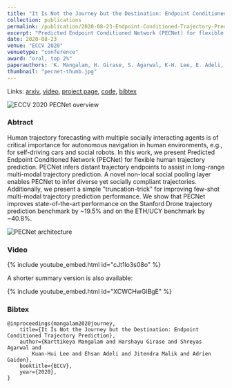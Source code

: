 ```yaml
---
title: "It Is Not the Journey but the Destination: Endpoint Conditioned Trajectory Prediction"
collection: publications
permalink: /publication/2020-08-23-Endpoint-Conditioned-Trajectory-Prediction
excerpt: "Predicted Endpoint Conditioned Network (PECNet) for flexible human trajectory prediction. PECNet infers distant trajectory endpoints to assist in long-range multi-modal trajectory prediction."
date: 2020-08-23
venue: "ECCV 2020"
venuetype: "conference"
award: "oral, top 2%"
paperauthors: 'K. Mangalam, H. Girase, S. Agarwal, K-H. Lee, E. Adeli, J. Malik, A. Gaidon'
thumbnail: "pecnet-thumb.jpg"
---
```


Links: [arxiv](https://arxiv.org/abs/2004.02025), [video](#video), [project page](https://karttikeya.github.io/publication/htf/), [code](https://github.com/HarshayuGirase/PECNet), [bibtex](#bibtex)

![ECCV 2020 PECNet overview](/images/pecnet-fig1.jpg)

### Abtract

Human trajectory forecasting with multiple socially interacting agents is of critical importance for autonomous navigation in human environments, e.g., for self-driving cars and social robots. In this work, we present Predicted Endpoint Conditioned Network (PECNet) for flexible human trajectory prediction. PECNet infers distant trajectory endpoints to assist in long-range multi-modal trajectory prediction. A novel non-local social pooling layer enables PECNet to infer diverse yet socially compliant trajectories. Additionally, we present a simple "truncation-trick" for improving few-shot multi-modal trajectory prediction performance. We show that PECNet improves state-of-the-art performance on the Stanford Drone trajectory prediction benchmark by ~19.5% and on the ETH/UCY benchmark by ~40.8%.

![PECNet architecture](/images/pecnet-fig2.jpg)

### Video

{% include youtube_embed.html id="cJt1lo3s08o" %}

A shorter summary version is also available:

{% include youtube_embed.html id="XCWCHwGlBgE" %}

### Bibtex

    @inproceedings{mangalam2020journey,
        title={It Is Not the Journey but the Destination: Endpoint Conditioned Trajectory Prediction},
        author={Karttikeya Mangalam and Harshayu Girase and Shreyas Agarwal and
            Kuan-Hui Lee and Ehsan Adeli and Jitendra Malik and Adrien Gaidon},
        booktitle={ECCV},
        year={2020},
    }